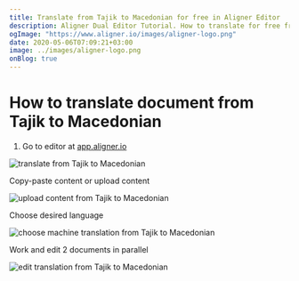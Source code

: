 ```yaml
---
title: Translate from Tajik to Macedonian for free in Aligner Editor
description: Aligner Dual Editor Tutorial. How to translate for free from Tajik to Macedonian. Aligner is multilingual document management platform. 
ogImage: "https://www.aligner.io/images/aligner-logo.png"
date: 2020-05-06T07:09:21+03:00
image: ../images/aligner-logo.png
onBlog: true
---
```


# How to translate document from Tajik to Macedonian

1. Go to editor at [app.aligner.io](https://app.aligner.io "Aligner App web page")

![translate from Tajik to Macedonian](../aligner-blank-editor.png "translate from Tajik to Macedonian")

Copy-paste content or upload content

![upload content from Tajik to Macedonian](../aligner-uploaded-document.png "upload content from Tajik to Macedonian")

Choose desired language

![choose machine translation from Tajik to Macedonian](../aligner-language-dropdown.png "choose machine translation from Tajik to Macedonian")

Work and edit 2 documents in parallel

![edit translation from Tajik to Macedonian](../aligner-double-sitded-editor.png "edit translation from Tajik to Macedonian")

